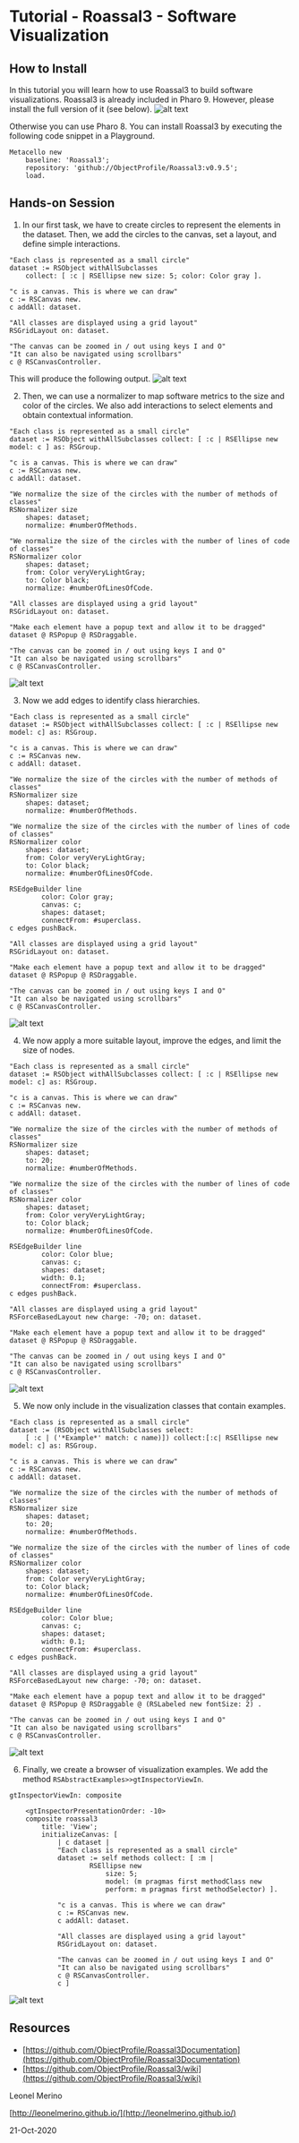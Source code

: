 # Tutorial - Roassal3 - Software Visualization

## How to Install
In this tutorial you will learn how to use Roassal3 to build software visualizations. Roassal3 is already included in Pharo 9. However, please install the full version of it (see below). 
![alt text](../images/tutorial0.png)

Otherwise you can use Pharo 8. You can install Roassal3 by executing the following code snippet in a Playground.

```Smalltalk
Metacello new
    baseline: 'Roassal3';
    repository: 'github://ObjectProfile/Roassal3:v0.9.5';
    load.
```
## Hands-on Session
1. In our first task, we have to create circles to represent the elements in the dataset. Then, we add the circles to the canvas, set a layout, and define simple interactions.

```Smalltalk
"Each class is represented as a small circle"
dataset := RSObject withAllSubclasses 
	collect: [ :c | RSEllipse new size: 5; color: Color gray ].

"c is a canvas. This is where we can draw"
c := RSCanvas new.
c addAll: dataset.

"All classes are displayed using a grid layout"
RSGridLayout on: dataset.

"The canvas can be zoomed in / out using keys I and O"
"It can also be navigated using scrollbars"
c @ RSCanvasController.
```

This will produce the following output.
![alt text](../images/tutorial1.png)

2. Then, we can use a normalizer to map software metrics to the size and color of the circles. We also add interactions to select elements and obtain contextual information. 
```Smalltalk
"Each class is represented as a small circle"
dataset := RSObject withAllSubclasses collect: [ :c | RSEllipse new model: c ] as: RSGroup.

"c is a canvas. This is where we can draw"
c := RSCanvas new.
c addAll: dataset.

"We normalize the size of the circles with the number of methods of classes"
RSNormalizer size
	shapes: dataset;
	normalize: #numberOfMethods.

"We normalize the size of the circles with the number of lines of code of classes"
RSNormalizer color
	shapes: dataset;
	from: Color veryVeryLightGray;
	to: Color black;
	normalize: #numberOfLinesOfCode.

"All classes are displayed using a grid layout"
RSGridLayout on: dataset.

"Make each element have a popup text and allow it to be dragged"
dataset @ RSPopup @ RSDraggable.

"The canvas can be zoomed in / out using keys I and O"
"It can also be navigated using scrollbars"
c @ RSCanvasController.
```
![alt text](../images/tutorial2.png)

3. Now we add edges to identify class hierarchies.
```Smalltalk
"Each class is represented as a small circle"
dataset := RSObject withAllSubclasses collect: [ :c | RSEllipse new model: c] as: RSGroup.

"c is a canvas. This is where we can draw"
c := RSCanvas new.
c addAll: dataset.

"We normalize the size of the circles with the number of methods of classes"
RSNormalizer size
	shapes: dataset;
	normalize: #numberOfMethods.

"We normalize the size of the circles with the number of lines of code of classes"
RSNormalizer color
	shapes: dataset;
	from: Color veryVeryLightGray;
	to: Color black;
	normalize: #numberOfLinesOfCode.

RSEdgeBuilder line
		color: Color gray;
		canvas: c;
		shapes: dataset;
		connectFrom: #superclass.
c edges pushBack.
		
"All classes are displayed using a grid layout"
RSGridLayout on: dataset.

"Make each element have a popup text and allow it to be dragged"
dataset @ RSPopup @ RSDraggable.

"The canvas can be zoomed in / out using keys I and O"
"It can also be navigated using scrollbars"
c @ RSCanvasController.
```
![alt text](../images/tutorial3.png)

4. We now apply a more suitable layout, improve the edges, and limit the size of nodes.
```Smalltalk
"Each class is represented as a small circle"
dataset := RSObject withAllSubclasses collect: [ :c | RSEllipse new model: c] as: RSGroup.

"c is a canvas. This is where we can draw"
c := RSCanvas new.
c addAll: dataset.

"We normalize the size of the circles with the number of methods of classes"
RSNormalizer size
	shapes: dataset;
	to: 20;
	normalize: #numberOfMethods.

"We normalize the size of the circles with the number of lines of code of classes"
RSNormalizer color
	shapes: dataset;
	from: Color veryVeryLightGray;
	to: Color black;
	normalize: #numberOfLinesOfCode.

RSEdgeBuilder line
		color: Color blue;
		canvas: c;
		shapes: dataset;
		width: 0.1;
		connectFrom: #superclass.
c edges pushBack.
		
"All classes are displayed using a grid layout"
RSForceBasedLayout new charge: -70; on: dataset.

"Make each element have a popup text and allow it to be dragged"
dataset @ RSPopup @ RSDraggable.

"The canvas can be zoomed in / out using keys I and O"
"It can also be navigated using scrollbars"
c @ RSCanvasController.
```
![alt text](../images/tutorial4.png)

5. We now only include in the visualization classes that contain examples.
```Smalltalk
"Each class is represented as a small circle"
dataset := (RSObject withAllSubclasses select: 
	[ :c | ('*Example*' match: c name)]) collect:[:c| RSEllipse new model: c] as: RSGroup.

"c is a canvas. This is where we can draw"
c := RSCanvas new.
c addAll: dataset.

"We normalize the size of the circles with the number of methods of classes"
RSNormalizer size
	shapes: dataset;
	to: 20;
	normalize: #numberOfMethods.

"We normalize the size of the circles with the number of lines of code of classes"
RSNormalizer color
	shapes: dataset;
	from: Color veryVeryLightGray;
	to: Color black;
	normalize: #numberOfLinesOfCode.

RSEdgeBuilder line
		color: Color blue;
		canvas: c;
		shapes: dataset;
		width: 0.1;
		connectFrom: #superclass.
c edges pushBack.
		
"All classes are displayed using a grid layout"
RSForceBasedLayout new charge: -70; on: dataset.

"Make each element have a popup text and allow it to be dragged"
dataset @ RSPopup @ RSDraggable @ (RSLabeled new fontSize: 2) .

"The canvas can be zoomed in / out using keys I and O"
"It can also be navigated using scrollbars"
c @ RSCanvasController.
```
![alt text](../images/tutorial5.png)

6. Finally, we create a browser of visualization examples. We add the method `RSAbstractExamples>>gtInspectorViewIn`.
```Smalltalk
gtInspectorViewIn: composite

	<gtInspectorPresentationOrder: -10>
	composite roassal3
		title: 'View';
		initializeCanvas: [ 
			| c dataset |
			"Each class is represented as a small circle"
			dataset := self methods collect: [ :m | 
					RSEllipse new
						size: 5;
						model: (m pragmas first methodClass new 
						perform: m pragmas first methodSelector) ].

			"c is a canvas. This is where we can draw"
			c := RSCanvas new.
			c addAll: dataset.

			"All classes are displayed using a grid layout"
			RSGridLayout on: dataset.

			"The canvas can be zoomed in / out using keys I and O"
			"It can also be navigated using scrollbars"
			c @ RSCanvasController.
			c ]
```
![alt text](../images/tutorial6.png)

## Resources
* [https://github.com/ObjectProfile/Roassal3Documentation](https://github.com/ObjectProfile/Roassal3Documentation)
* [https://github.com/ObjectProfile/Roassal3/wiki](https://github.com/ObjectProfile/Roassal3/wiki)

Leonel Merino

[http://leonelmerino.github.io/](http://leonelmerino.github.io/)

21-Oct-2020
